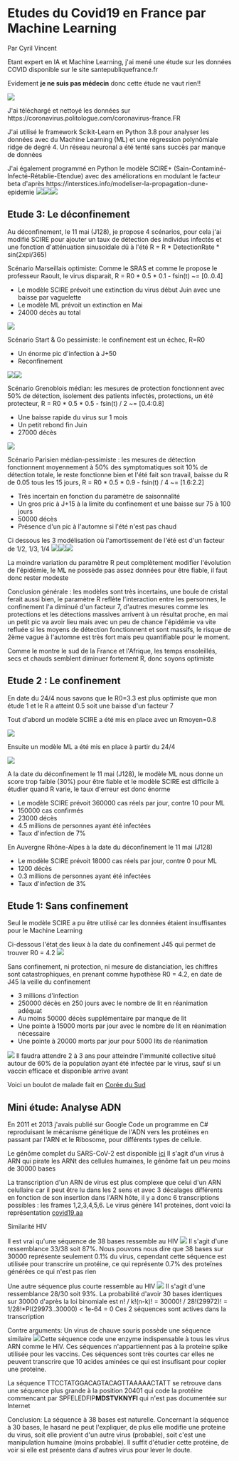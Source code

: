 <h1>Etudes du Covid19 en France par Machine Learning</h1>
<p>Par Cyril Vincent</p>
<p>Etant expert en IA et Machine Learning, j'ai mené une étude sur les données COVID disponible sur le site santepubliquefrance.fr</p>
<p>Evidement <b>je ne suis pas médecin</b> donc cette étude ne vaut rien!!</p>
<img src="data/giphy.gif"/>
<p>J'ai téléchargé et nettoyé les données sur https://coronavirus.politologue.com/coronavirus-france.FR </p>
<p>J'ai utilisé le framework Scikit-Learn en Python 3.8 pour analyser les données avec du Machine Learning (ML) et une régression polynômiale ridge de degré 4. Un réseau neuronal a été tenté sans succès par manque de données</p>
<p>J'ai également programmé en Python le modèle SCIRE+ (Sain-Contaminé-Infecté-Rétablie-Etendue) avec des améliorations en modulant le facteur beta d'après https://interstices.info/modeliser-la-propagation-dune-epidemie
<img src="data/scir.png"><img src="https://scikit-learn.org/stable/_static/scikit-learn-logo-small.png"><img src="https://www.python.org/static/img/python-logo@2x.png">
<h2>Etude 3: Le déconfinement</h2>
<p>Au déconfinement, le 11 mai (J128), je propose 4 scénarios, pour cela j'ai modifié SCIRE pour ajouter un taux de détection des individus infectés et une fonction d'atténuation sinusoidale dû à l'été R = R * DetectionRate * sin(2xpi/365)
<p>Scénario Marseillais optimiste: Comme le SRAS et comme le propose le professeur Raoult, le virus disparait, R = R0 * 0.5 * 0.1 - fsin(t) ~= [0..0.4]
    <ul>
        <li>Le modèle SCIRE prévoit une extinction du virus début Juin avec une baisse par vaguelette</li>
        <li>Le modèle ML prévoit un extinction en Mai</li>
        <li>24000 décès au total</li>
    </ul>
    <img src="data/figured1.png">
<p>Scénario Start & Go pessimiste: le confinement est un échec, R=R0
    <ul>
        <li>Un énorme pic d'infection à J+50</li>
        <li>Reconfinement</li>
    </ul>
    <img src="data/figured2.png"><img src="data/figureml.png">
<p>Scénario Grenoblois médian: les mesures de protection fonctionnent avec 50% de détection, isolement des patients infectés, protections, un été protecteur, R = R0 * 0.5 * 0.5 - fsin(t) / 2 ~= [0.4:0.8]
    <ul>
        <li>Une baisse rapide du virus sur 1 mois</li>
        <li>Un petit rebond fin Juin</li>
        <li>27000 décès</li>
    </ul>
    <img src="data/figured3.png">
<p>Scénario Parisien médian-pessimiste : les mesures de détection fonctionnent moyennement à 50% des symptomatiques soit 10% de détection totale, le reste fonctionne bien et l'été fait son travail, baisse du R de 0.05 tous les 15 jours, R = R0 * 0.5 * 0.9 - fsin(t) / 4 ~= [1.6:2.2]
    <ul>
        <li>Très incertain en fonction du paramètre de saisonnalité</li>
        <li>Un gros pric à J+15 à la limite du confinement et une baisse sur 75 à 100 jours</li>
        <li>50000 décès</li>
        <li>Présence d'un pic à l'automne si l'été n'est pas chaud</li>
    </ul>
Ci dessous les 3 modélisation où l'amortissement de l'été est d'un facteur de 1/2, 1/3, 1/4
<img src="data/figured4.png"><img src="data/figured42.png"><img src="data/figured43.png">
<p>La moindre variation du paramètre R peut complètement modifier l'évolution de l'épidémie, le ML ne possède pas assez données pour être fiable, il faut donc rester modeste</p>
<p>Conclusion générale : les modèles sont très incertains, une boule de cristal ferait aussi bien, le paramètre R reflète l'interaction entre les personnes, le confinement l'a diminué d'un facteur 7, d'autres mesures comme les protections et les détections massives arrivent à un résultat proche, en mai un petit pic va avoir lieu mais avec un peu de chance l'épidémie va vite refluée si les moyens de détection fonctionnent et sont massifs, le risque de 2ème vague à l'automne est très fort mais peu quantifiable pour le moment.</p>
<p>Comme le montre le sud de la France et l'Afrique, les temps ensoleillés, secs et chauds semblent diminuer fortement R, donc soyons optimiste</p>

<h2>Etude 2 : Le confinement</h2>
<p>En date du 24/4 nous savons que le R0=3.3 est plus optimiste que mon étude 1 et le R a atteint 0.5 soit une baisse d'un facteur 7</p>
<p>Tout d'abord un modèle SCIRE a été mis en place avec un Rmoyen=0.8</p>
<img src="data/figurec.png">
<p>Ensuite un modèle ML a été mis en place à partir du 24/4</p>
<img src="data/figure.png">
<p>A la date du déconfinement le 11 mai (J128), le modèle ML nous donne un score trop faible (30%) pour être fiable et le modèle SCIRE est difficile à étudier quand R varie, le taux d'erreur est donc énorme</p>
<ul>
    <li>Le modèle SCIRE prévoit 360000 cas réels par jour, contre 10 pour ML</li>
    <li>150000 cas confirmés</li>
    <li>23000 décès</li>
    <li>4.5 millions de personnes ayant été infectées</li>
    <li>Taux d'infection de 7%</li>
</ul>
<p>En Auvergne Rhône-Alpes à la date du déconfinement le 11 mai (J128)
<ul>
    <li>Le modèle SCIRE prévoit 18000 cas réels par jour, contre 0 pour ML</li>
    <li>1200 décès</li>
    <li>0.3 millions de personnes ayant été infectées</li>
    <li>Taux d'infection de 3%</li>
</ul>


<h2>Etude 1: Sans confinement</h2>
<p>Seul le modèle SCIRE a pu être utilisé car les données étaient insuffisantes pour le Machine Learning</p>
<p>Ci-dessous l'état des lieux à la date du confinement J45 qui permet de trouver R0 = 4.2
<img src="data/figure45.png">
<p>Sans confinement, ni protection, ni mesure de distanciation, les chiffres sont catastrophiques, en prenant comme hypothèse R0 = 4.2, en date de J45 la veille du confinement
<ul>
    <li>3 millions d'infection</li>
    <li>250000 décès en 250 jours avec le nombre de lit en réanimation adéquat</li>
    <li>Au moins 50000 décès supplémentaire par manque de lit</li>
    <li>Une pointe à 15000 morts par jour avec le nombre de lit en réanimation nécessaire</li>
    <li>Une pointe à 20000 morts par jour pour 5000 lits de réanimation</li>
</ul>
<img src="data/figure250.png">
Il faudra attendre 2 à 3 ans pour atteindre l'immunité collective situé autour de 60% de la population ayant été infectée par le virus, sauf si un vaccin efficace et disponible arrive avant

Voici un boulot de malade fait en <a href="https://www.kaggle.com/vanshjatana/machine-learning-and-time-series">Corée du Sud</a>

<H2>Mini étude: Analyse ADN</h2>
En 2011 et 2013 j'avais publié sur Google Code un programme en C# reproduisant le mécanisme génétique de l'ADN vers les protéines en passant par l'ARN et le Ribosome, pour différents types de cellule.

Le génôme complet du SARS-CoV-2 est disponible <a href="https://www.kaggle.com/paultimothymooney/coronavirus-genome-sequence#MN908947.txt">ici</a>
Il s'agit d'un virus à ARN qui pirate les ARNt des cellules humaines, le génôme fait un peu moins de 30000 bases

La transcription d'un ARN de virus est plus complexe que celui d'un ARN celullaire car il peut être lu dans les 2 sens et avec 3 décalages différents en fonction de son insertion dans l'ARN hôte, il y a donc 6 transcriptions possibles : les frames 1,2,3,4,5,6. Le virus génère 141 proteines, dont voici la représentation <a href="data/covid19.aa">covid19.aa</a>

Similarité HIV

Il est vrai qu'une séquence de 38 bases ressemble au HIV
<img src="data/hiv1.png">
Il s'agit d'une ressemblance 33/38 soit 87%. Nous pouvons nous dire que 38 bases sur 30000 représente seulement 0.1% du virus, cependant cette séquence est utilisée pour transcrire un protéine, ce qui représente 0.7% des proteïnes générées ce qui n'est pas rien

Une autre séquence plus courte ressemble au HIV
<img src="data/hiv2.png">
Il s'agit d'une ressemblance 28/30 soit 93%.
La probabilité d'avoir 30 bases identiques sur 30000 d'après la loi binomiale est n! / k!(n-k)! = 30000! / 28!(29972)! = 1/28!*PI(29973..30000) < 1e-64 = 0
Ces 2 séquences sont actives dans la transcription

Contre arguments: Un virus de chauve souris possède une séquence similaire
<img src="data/hiv2.png">Cette séquence code une enzyme indispensable à tous les virus ARN comme le HIV.
Ces séquences n'appartiennent pas à la proteine spike utilisée pour les vaccins.
Ces séquences sont très courtes car elles ne peuvent transcrire que 10 acides aminées ce qui est insufisant pour copier une proteine.

La séquence TTCCTATGGACAGTACAGTTAAAAACTATT se retrouve dans une séquence plus grande à la position 20401 qui code la protéine commencant par SPFELEDFIP<b>MDSTVKNYFI</b> qui n'est pas documentée sur Internet

Conclusion: La séquence à 38 bases est naturelle. Concernant la séquence à 30 bases, le hasard ne peut l'expliquer, de plus elle modifie une proteine du virus, soit elle provient d'un autre virus (probable), soit c'est une manipulation humaine (moins probable). Il suffit d'étudier cette protéine, de voir si elle est présente dans d'autres virus pour lever le doute.


